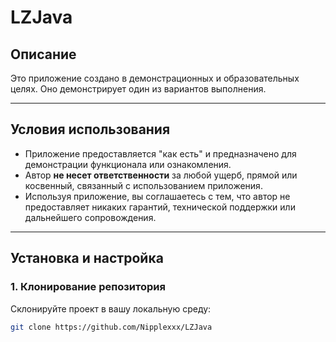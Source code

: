 # LZJava

## Описание
Это приложение создано в демонстрационных и образовательных целях. Оно демонстрирует один из вариантов выполнения. 

---

## Условия использования
- Приложение предоставляется "как есть" и предназначено для демонстрации функционала или ознакомления.
- Автор **не несет ответственности** за любой ущерб, прямой или косвенный, связанный с использованием приложения.
- Используя приложение, вы соглашаетесь с тем, что автор не предоставляет никаких гарантий, технической поддержки или дальнейшего сопровождения.

---

## Установка и настройка

### 1. Клонирование репозитория
Склонируйте проект в вашу локальную среду:
```bash
git clone https://github.com/Nipplexxx/LZJava
